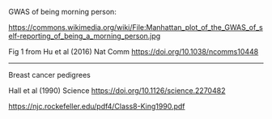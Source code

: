 GWAS of being morning person:

<https://commons.wikimedia.org/wiki/File:Manhattan_plot_of_the_GWAS_of_self-reporting_of_being_a_morning_person.jpg>

Fig 1 from Hu et al (2016) Nat Comm <https://doi.org/10.1038/ncomms10448>


---

Breast cancer pedigrees

Hall et al (1990) Science <https://doi.org/10.1126/science.2270482>

<https://njc.rockefeller.edu/pdf4/Class8-King1990.pdf>
